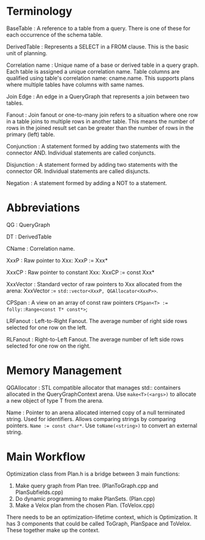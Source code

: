 # Terminology

BaseTable
: A reference to a table from a query. There is one of these for each occurrence of the schema table.

DerivedTable
: Represents a SELECT in a FROM clause. This is the basic unit of planning.

Correlation name
: Unique name of a base or derived table in a query graph. Each table is assigned a unique correlation name. Table columns are qualified using table's correlation name: cname.name. This supports plans where multiple tables have columns with same names.

Join Edge
: An edge in a QueryGraph that represents a join between two tables.

Fanout
: Join fanout or one-to-many join refers to a situation where one row in a table joins to multiple rows in another table. This means the number of rows in the joined result set can be greater than the number of rows in the primary (left) table.

Conjunction
: A statement formed by adding two statements with the connector AND. Individual statements are called conjuncts.

Disjunction
: A statement formed by adding two statements with the connector OR. Individual statements are called disjuncts.

Negation
: A statement formed by adding a NOT to a statement.

# Abbreviations

QG
: QueryGraph

DT
: DerivedTable

CName
: Correlation name.

XxxP
: Raw pointer to Xxx: XxxP := Xxx*

XxxCP
: Raw pointer to constant Xxx: XxxCP := const Xxx*

XxxVector
: Standard vector of raw pointers to Xxx allocated from the arena: XxxVector := `std::vector<XxxP, QGAllocator<XxxP>>`.

CPSpan<T>
: A view on an array of const raw pointers `CPSpan<T> := folly::Range<const T* const*>`;

LRFanout
: Left-to-Right Fanout. The average number of right side rows selected for one row on the left.

RLFanout
: Right-to-Left Fanout. The average number of left side rows selected for one row on the right.

# Memory Management

QGAllocator
: STL compatible allocator that manages std:: containers allocated in the QueryGraphContext arena. Use `make<T>(<args>)` to allocate a new object of type T from the arena.

Name
: Pointer to an arena allocated interned copy of a null terminated string. Used for identifiers. Allows comparing strings by comparing pointers. `Name := const char*`. Use `toName(<string>)` to convert an external string.

# Main Workflow

Optimization class from Plan.h is a bridge between 3 main functions:

1. Make query graph from Plan tree. (PlanToGraph.cpp and PlanSubfields.cpp)
2. Do dynamic programming to make PlanSets. (Plan.cpp)
3. Make a Velox plan from the chosen Plan.  (ToVelox.cpp)

There needs to be an optimization-lifetime context, which is Optimization. It has 3 components that could be called ToGraph, PlanSpace and ToVelox. These together make up the context.
